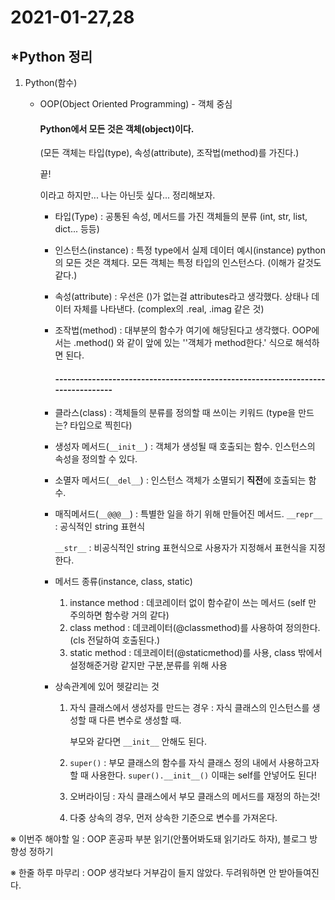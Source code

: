 # 2021-01-27,28

## *Python 정리

1. Python(함수)

   - OOP(Object Oriented Programming) - 객체 중심
   
     #### Python에서 모든 것은 객체(object)이다.
   
     (모든 객체는 타입(type), 속성(attribute), 조작법(method)를 가진다.)
   
     끝! 
   
     이라고 하지만... 나는 아닌듯 싶다... 정리해보자.
   
     - 타입(Type) : 공통된 속성, 메서드를 가진 객체들의 분류
       (int, str, list, dict... 등등)
   
     - 인스턴스(instance) : 특정 type에서 실제 데이터 예시(instance)
       python의 모든 것은 객체다. 모든 객체는 특정 타입의 인스턴스다.
       (이해가 갈것도 같다.)
   
     - 속성(attribute) : 우선은 ()가 없는걸 attributes라고 생각했다. 상태나 데이터 자체를 나타낸다.
       (complex의 .real, .imag 같은 것)
   
     - 조작법(method) : 대부분의 함수가 여기에 해당된다고 생각했다.
       OOP에서는 .method() 와 같이 앞에 있는 ''객체가 method한다.' 식으로 해석하면 된다.
   
       #### --------------------------------------------------------------------------------
   
     - 클라스(class) : 객체들의 분류를 정의할 때 쓰이는 키워드 (type을 만드는? 타입으로 찍힌다)
   
     - 생성자 메서드(`__init__`) : 객체가 생성될 때 호출되는 함수. 인스턴스의 속성을 정의할 수 있다. 
   
     - 소멸자 메서드(`__del__`) : 인스턴스 객체가 소멸되기 **직전**에 호출되는 함수.
   
     - 매직메서드(`__@@@__`) : 특별한 일을 하기 위해 만들어진 메서드.
       `__repr__` : 공식적인 string 표현식
   
       `__str__` : 비공식적인 string 표현식으로 사용자가 지정해서 표현식을 지정한다.
   
     - 메서드 종류(instance, class, static)
   
       1. instance method : 데코레이터 없이 함수같이 쓰는 메서드 (self 만 주의하면 함수랑 거의 같다)
       2. class method : 데코레이터(@classmethod)를 사용하여 정의한다. (cls 전달하여 호출된다.)
       3. static method : 데코레이터(@staticmethod)를 사용, class 밖에서 설정해준거랑 같지만 구분,분류를 위해 사용
   
     - 상속관계에 있어 헷갈리는 것
   
       1. 자식 클래스에서 생성자를 만드는 경우 : 자식 클래스의 인스턴스를 생성할 때 다른 변수로 생성할 때.
   
          부모와 같다면 `__init__` 안해도 된다.
   
       2. `super()` : 부모 클래스의 함수를 자식 클래스 정의 내에서 사용하고자 할 때 사용한다.
          `super().__init__()` 이때는 self를 안넣어도 된다!
   
       3. 오버라이딩 : 자식 클래스에서 부모 클래스의 메서드를 재정의 하는것!
   
       4. 다중 상속의 경우, 먼저 상속한 기준으로 변수를 가져온다.

※ 이번주 해야할 일
:  OOP 혼공파 부분 읽기(안풀어봐도돼 읽기라도 하자), 블로그 방향성 정하기

※ 한줄 하루 마무리
: OOP 생각보다 거부감이 들지 않았다. 두려워하면 안 받아들여진다.





